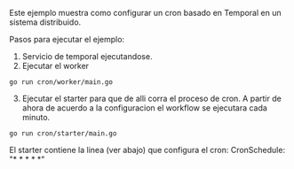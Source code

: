 Este ejemplo muestra como configurar un cron basado en Temporal en un sistema distribuido.

Pasos para ejecutar el ejemplo:
1) Servicio de temporal ejecutandose. 
2) Ejecutar el worker
```
go run cron/worker/main.go 
```

3) Ejecutar el starter para que de alli corra el proceso de cron. A partir de ahora de acuerdo a la configuracion el workflow se ejecutara cada minuto.

```
go run cron/starter/main.go
```

El starter contiene la linea (ver abajo) que configura el cron:
CronSchedule: "* * * * *"

